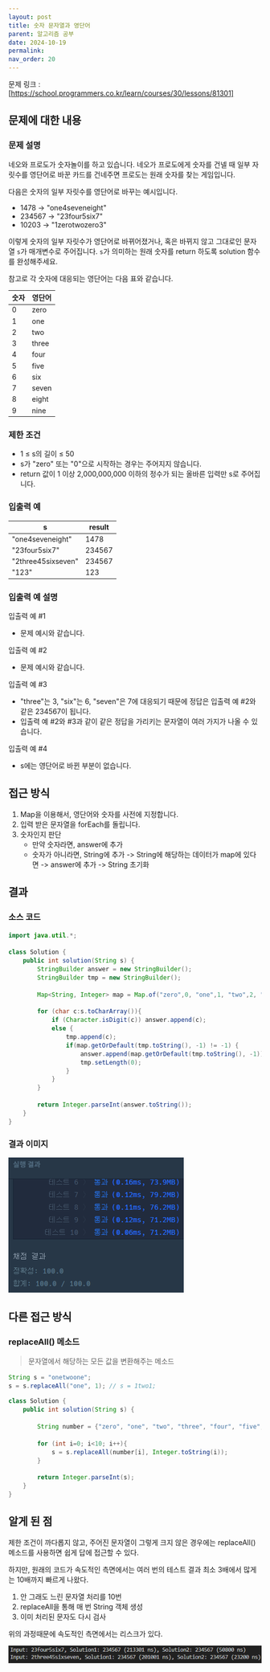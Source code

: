 ```yaml
---
layout: post
title: 숫자 문자열과 영단어
parent: 알고리즘 공부
date: 2024-10-19
permalink:
nav_order: 20
---
```


문제 링크 : [https://school.programmers.co.kr/learn/courses/30/lessons/81301]

## 문제에 대한 내용

### 문제 설명

네오와 프로도가 숫자놀이를 하고 있습니다. 네오가 프로도에게 숫자를 건넬 때 일부 자릿수를 영단어로 바꾼 카드를 건네주면 프로도는 원래 숫자를 찾는 게임입니다.

다음은 숫자의 일부 자릿수를 영단어로 바꾸는 예시입니다.

- 1478 → "one4seveneight"
- 234567 → "23four5six7"
- 10203 → "1zerotwozero3"

이렇게 숫자의 일부 자릿수가 영단어로 바뀌어졌거나, 혹은 바뀌지 않고 그대로인 문자열 `s`가 매개변수로 주어집니다. `s`가 의미하는 원래 숫자를 return 하도록 solution 함수를 완성해주세요.

참고로 각 숫자에 대응되는 영단어는 다음 표와 같습니다.

| 숫자 | 영단어 |
| ---- | ------ |
| 0    | zero   |
| 1    | one    |
| 2    | two    |
| 3    | three  |
| 4    | four   |
| 5    | five   |
| 6    | six    |
| 7    | seven  |
| 8    | eight  |
| 9    | nine   |

### 제한 조건

- 1 ≤ s의 길이 ≤ 50
- s가 "zero" 또는 "0"으로 시작하는 경우는 주어지지 않습니다.
- return 값이 1 이상 2,000,000,000 이하의 정수가 되는 올바른 입력만 s로 주어집니다.

### 입출력 예

| s                  | result |
| ------------------ | ------ |
| "one4seveneight"   | 1478   |
| "23four5six7"      | 234567 |
| "2three45sixseven" | 234567 |
| "123"              | 123    |

### 입출력 예 설명

입출력 예 #1

- 문제 예시와 같습니다.

입출력 예 #2

- 문제 예시와 같습니다.

입출력 예 #3

- "three"는 3, "six"는 6, "seven"은 7에 대응되기 때문에 정답은 입출력 예 #2와 같은 234567이 됩니다.
- 입출력 예 #2와 #3과 같이 같은 정답을 가리키는 문자열이 여러 가지가 나올 수 있습니다.

입출력 예 #4

- s에는 영단어로 바뀐 부분이 없습니다.

## 접근 방식

1. Map을 이용해서, 영단어와 숫자를 사전에 지정합니다.
2. 입력 받은 문자열을 forEach를 돌립니다.
3. 숫자인지 판단
   - 만약 숫자라면, answer에 추가
   - 숫자가 아니라면, String에 추가 -> String에 해당하는 데이터가 map에 있다면 -> answer에 추가 -> String 초기화

## 결과

### 소스 코드

```java
import java.util.*;

class Solution {
    public int solution(String s) {
        StringBuilder answer = new StringBuilder();
        StringBuilder tmp = new StringBuilder();

        Map<String, Integer> map = Map.of("zero",0, "one",1, "two",2, "three",3, "four",4, "five",5,"six",6, "seven",7, "eight",8, "nine",9);

        for (char c:s.toCharArray()){
            if (Character.isDigit(c)) answer.append(c);
            else {
                tmp.append(c);
                if(map.getOrDefault(tmp.toString(), -1) != -1) {
                    answer.append(map.getOrDefault(tmp.toString(), -1));
                    tmp.setLength(0);
                }
            }
        }

        return Integer.parseInt(answer.toString());
    }
}
```

### 결과 이미지

![alt text](/공부/알고리즘-공부/image-29.png)

## 다른 접근 방식

### replaceAll() 메소드

> 문자열에서 해당하는 모든 값을 변환해주는 메소드

```java
String s = "onetwoone";
s = s.replaceAll("one", 1); // s = 1two1;
```

```java
class Solution {
    public int solution(String s) {

        String number = {"zero", "one", "two", "three", "four", "five", "six", "seven", "eight", "nine"};

        for (int i=0; i<10; i++){
            s = s.replaceAll(number[i], Integer.toString(i));
        }

        return Integer.parseInt(s);
    }
}
```

## 알게 된 점

제한 조건이 까다롭지 않고, 주어진 문자열이 그렇게 크지 않은 경우에는 replaceAll() 메소드를 사용하면 쉽게 답에 접근할 수 있다.

하지만, 원래의 코드가 속도적인 측면에서는 여러 번의 테스트 결과 최소 3배에서 많게는 10배까지 빠르게 나왔다.

1. 안 그래도 느린 문자열 처리를 10번
2. replaceAll을 통해 매 번 String 객체 생성
3. 이미 처리된 문자도 다시 검사

위의 과정때문에 속도적인 측면에서는 리스크가 있다.

![alt text](/공부/알고리즘-공부/image-30.png)

[https://school.programmers.co.kr/learn/courses/30/lessons/81301]: https://school.programmers.co.kr/learn/courses/30/lessons/81301
